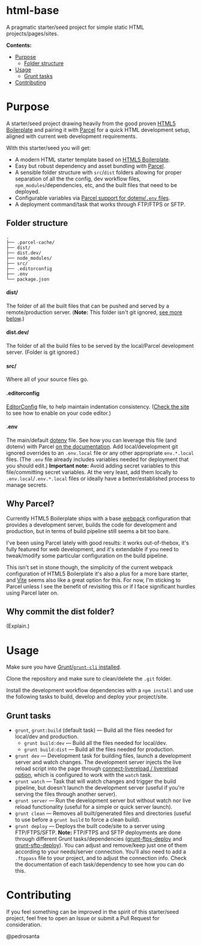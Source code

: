 # html-base

A pragmatic starter/seed project for simple static HTML projects/pages/sites.

**Contents:**

- [Purpose](#purpose)
  * [Folder structure](#folder-structure)
- [Usage](#usage)
  * [Grunt tasks](#grunt-tasks)
- [Contributing](#contributing)

# Purpose

A starter/seed project drawing heavily from the good proven [HTML5 Boilerplate](https://html5boilerplate.com) and pairing it with [Parcel](https://parceljs.org) for a quick HTML development setup, aligned with current web development requirements.

With this starter/seed you will get:

- A modern HTML starter template based on [HTML5 Boilerplate](https://html5boilerplate.com).
- Easy but robust dependency and asset bundling with [Parcel](https://parceljs.org).
- A sensible folder structure with `src`/`dist` folders allowing for proper separation of all the the config, dev workflow files, `npm_modules`/dependencies, etc, and the built files that need to be deployed.
- Configurable variables via [Parcel support for dotenv/`.env` files](https://parceljs.org/features/node-emulation/#.env-files).
- A deployment command/task that works through FTP/FTPS or SFTP.

## Folder structure

```
.
├── .parcel-cache/
├── dist/
├── dist.dev/
├── node_modules/
├── src/
├── .editorconfig
├── .env
└── package.json
```

#### dist/

The folder of all the built files that can be pushed and served by a remote/production server. (**Note:** This folder isn't git ignored, [see more below](#why-commit-the-dist-folder).)

#### dist.dev/

The folder of all the build files to be served by the local/Parcel development server. (Folder is git ignored.)

#### src/

Where all of your source files go.

#### .editorconfig

[EditorConfig](https://editorconfig.org) file, to help maintain indentation consistency. ([Check the site](https://editorconfig.org/#download) to see how to enable on your code editor.)

#### .env

The main/default [dotenv](https://github.com/motdotla/dotenv) file. See how you can leverage this file (and dotenv) with Parcel [on the documentation](https://parceljs.org/features/node-emulation/#.env-files). Add local/development git ignored overrides to an `.env.local` file or any other appropriate `env.*.local` files. (The `.env` file already includes variables needed for deployment that you should edit.) **Important note:** Avoid adding secret variables to this file/committing secret variables. At the very least, add them locally to `.env.local`/`.env.*.local` files or ideally have a better/established process to manage secrets.

## Why Parcel?

Currently HTML5 Boilerplate ships with a base [webpack](https://webpack.js.org/) configuration that provides a development server, builds the code for development and production, but in terms of build pipeline still seems a bit too bare.

I've been using Parcel lately with good results: it works out-of-thebox, it's fully featured for web development, and it's extendable if you need to tweak/modify some particular configuration on the build pipeline.

This isn't set in stone though, the simplicity of the current webpack configuration of HTML5 Boilerplate it's also a plus for a more bare starter, and [Vite](https://vitejs.dev) seems also like a great option for this. For now, I'm sticking to Parcel unless I see the benefit of revisiting this or if I face significant hurdles using Parcel later on.

## Why commit the dist folder?

(Explain.)

# Usage

Make sure you have [Grunt/`grunt-cli` installed](https://gruntjs.com/getting-started#installing-the-cli).

Clone the repository and make sure to clean/delete the `.git` folder.

Install the development workflow dependencies with a `npm install` and use the following tasks to build, develop and deploy your project/site.

## Grunt tasks

- `grunt`, `grunt:build` (default task) — Build all the files needed for local/dev and production.
  - `grunt build:dev` — Build all the files needed for local/dev.
  - `grunt build:dist` — Build all the files needed for production.
- `grunt dev` — Development task for building files, launch a development server and watch changes. The development server injects the live reload script into the page through [connect-livereload / livereload option](https://github.com/gruntjs/grunt-contrib-connect#livereload), which is configured to work with the `watch` task.
- `grunt watch` — Task that will watch changes and trigger the build pipeline, but doesn't launch the development server (useful if you're serving the files through another server).
- `grunt server` — Run the development server but without watch nor live reload functionality (useful for a simple or quick server launch).
- `grunt clean` — Removes all built/generated files and directories (useful to use before a `grunt build` to force a clean build).
- `grunt deploy` — Deploys the built code/site to a server using FTP/FTPS/SFTP. **Note:** FTP/FTPS and SFTP deployments are done through different Grunt tasks/dependencies ([grunt-ftps-deploy](https://github.com/dYb/grunt-ftps-deploy) and [grunt-sftp-deploy](https://github.com/thrashr888/grunt-sftp-deploy)). You can adjust and remove/keep just one of them according to your needs/server connection. You'll also need to add a `.ftppass` file to your project, and to adjust the connection info. Check the documentation of each task/dependency to see how you can do this.

# Contributing

If you feel something can be improved in the spirit of this starter/seed project, feel free to open an Issue or submit a Pull Request for consideration.

@pedrosanta
